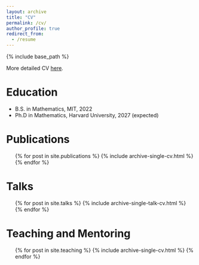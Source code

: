```yaml
---
layout: archive
title: "CV"
permalink: /cv/
author_profile: true
redirect_from:
  - /resume
---
```


{% include base_path %}

More detailed CV [here](https://dpentland.github.io/files/Pentland_CV.pdf).

Education
======
* B.S. in Mathematics, MIT, 2022
* Ph.D in Mathematics, Harvard University, 2027 (expected)

Publications
======
  <ul>{% for post in site.publications %}
    {% include archive-single-cv.html %}
  {% endfor %}</ul>
  
Talks
======
  <ul>{% for post in site.talks %}
    {% include archive-single-talk-cv.html %}
  {% endfor %}</ul>
  
Teaching and Mentoring
======
  <ul>{% for post in site.teaching %}
    {% include archive-single-cv.html %}
  {% endfor %}</ul>


